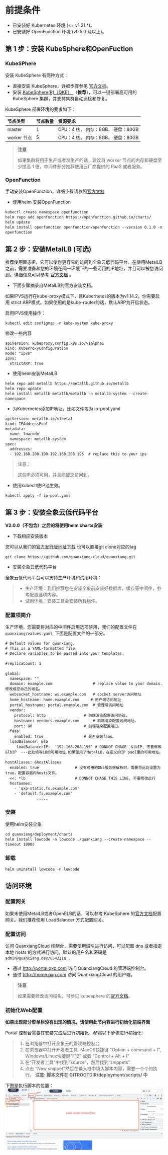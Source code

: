 # 前提条件

- 已安装好 Kubernetes  环境 (<= v1.21.*)。
- 已安装好 OpenFunction 环境 (v0.5.0 及以上)。

## 第 1 步：安装 KubeSphere和OpenFuction

### KubeSPhere

安装 KubeSphere 有两种方式：

- 直接安装 KubeSphere，详细步骤参见 [官方文档](https://kubesphere.io/docs/)。
- 安装  [KubeSphere(R)（QKE） ](https://docsv3.qingcloud.com/container/qke/)（**推荐**），可以一键部署高可用的 KubeSphere 集群，并支持集群自动巡检和修复。

KubeSphere 部署环境的要求如下：

| 节点类型    | 节点数量 | 资源要求                           |
| :---------- | :------- | :--------------------------------- |
| master      | 1        | CPU：4 核， 内存：8GB， 硬盘：80GB |
| worker 节点 | 5        | CPU：4 核， 内存：8GB， 硬盘：80GB |

>  **注意**
>
> 如果集群将用于生产或者准生产的话，建议将 worker 节点的内存和硬盘至少提高 1 倍，中间件部分推荐使用云厂商提供的 PaaS 或者服务。

### OpenFunction

手动安装OpenFunction，详细步骤请参照[官方文档](https://openfunction.dev/docs/getting-started/installation/)

- 使用helm 安装OpenFunction

```
kubectl create namespace openfunction
helm repo add openfunction https://openfunction.github.io/charts/
helm update
helm install openfunction openfunction/openfunction --version 0.1.0 -n openfunction
```

## 第 2 步：安装MetalLB (可选)

推荐使用固态IP，它可以使您更容易的访问到全象云低代码平台。在使用MetalLB之前，需要准备和您的环境在同一环境下的一些可用的IP地址，并且可以被您访问到。详细信息可以参考 [官方文档](https://metallb.universe.tf/installation/) 。

- 下面步骤摘录自MetalLB的官方安装文档。

如果IPVS运行在kube-proxy模式下，且Kubernetes的版本为v1.14.2，你需要启用 strict ARP模式。如果使用的是kube-router的话，默认ARP为开启状态。

启用IPVS使用操作：

```
kubectl edit configmap -n kube-system kube-proxy
```

修改一些内容

```
apiVersion: kubeproxy.config.k8s.io/v1alpha1
kind: KubeProxyConfiguration
mode: "ipvs"
ipvs:
  strictARP: true
```

- 使用helm安装MetalLB

```
helm repo add metallb https://metallb.github.io/metallb
helm repo update
helm install metallb metallb/metallb -n metallb-system --create-namespace
```

- 为Kubernetes添加IP地址，比如文件名为 ip-pool.yaml

```
apiVersion: metallb.io/v1beta1
kind: IPAddressPool
metadata:
  name: lowcode
  namespace: metallb-system
spec:
  addresses:
  - 192.168.208.190-192.168.208.195  # replace this to your ips
```

> 注意：
>
>  这些IP必须可用，并且能被您访问到。

- 使用kubectl使IP池生效。

```
kubectl apply -f ip-pool.yaml
```

## 第 3 步：安装全象云低代码平台

**V2.0.0（不包含）之后的将使用helm charts安装**

- 下载相应安装版本

 您可以从我们的[官方发行版地址下载](https://github.com/quanxiang-cloud/quanxiang/releases/tag/v1.1.0) 也可以直接git clone对应的tag

```
git clone https://github.com/quanxiang-cloud/quanxiang.git
```

- 安装全象云低代码平台

全象云低代码平台可以支持生产环境和试用环境：

> - 生产环境：我们推荐您在安装全象前安装好数据库，缓存等中间件，参考配置选项内容。
> - 试用环境：安装工具会安装所有组件。

### 配置项简介

生产环境，您需要将对应的中间件启用选项禁用，我们的配置文件在`quanxiang/values.yaml`, 下面是配置文件的一部分。

```
# Default values for quanxiang.
# This is a YAML-formatted file.
# Declare variables to be passed into your templates.

#replicaCount: 1

global:
  namespace: ""
  domain: example.com                  # replace value to your domain. 修改成您自己的域名。
  websocket_hostname: ws.example.com   # socket server访问地址
  home_hostname: home.example.com     # 用户端访问地址
  portal_hostname: portal.example.com  # 管理端访问地址
  vendor:
    protocol: http                 # 前端渲染配置访问协议。
    hostname: vendors.example.com      # 前端渲染配置访问地址。
    port: 80                       # 前端渲染配置端口。
  faas:
    enabled: true                  # 是否安装faas。
  loadBalancer: &lb
     loadBalancerIP:  '192.168.208.190' # DONNOT CHAGE  &lbIP, 不要修改 &lbIP  ---此处填写LB的可用地址,如果使用了MetalLB，在定义的IP pool里的可用地址。

hostAliases: &hostAliases
  enabled: true                # 没有可用的DNS服务做解析时，需要将此处设置为true，配置容器内hosts文件。
  <<: *lb                      # DONNOT CHAGE THIS LINE, 不要修改此行
  hostnames:
    - 'qxp-static.fs.example.com'
    - 'default.fs.example.com'  
              .....
```

### 安装

使用helm安装全象

```
cd quanxiang/deployment/charts
helm install lowcode -n lowcode ./quanxiang --create-namespace --timeout 1800s
```

### 卸载

```
helm uninstall lowcode -n lowcode
```

  
## 访问环境

### 配置网关

如果未使用MetalLB或者OpenELB的话，可以参考 KubeSphere 的[官方文档](https://kubesphere.io/zh/docs/project-administration/project-gateway/)配置网关。我们推荐使用 LoadBalancer 方式配置网关。

### 配置访问

访问 QuanxiangCloud 控制台，需要使用域名进行访问，可以配置 dns 或者指定本地 hosts 的方式进行访问。默认的用户名和密码是`admin@quanxiang.dev/654321a..`

- 通过 http://portal.qxp.com 访问 QuanxiangCloud 的管理端控制台。
- 通过 http://home.qxp.com 访问 QuanxiangCloud 的用户端。

> **注意**
>
> 如果需要修改访问域名，可参见 kubesphere 的[官方文档](https://kubesphere.io/zh/docs/project-user-guide/application-workloads/routes/)。

### 初始化Web配置

**如果出现部分菜单栏没有出现的情况，请使用此节内容进行初始化前端界面**

Portal 控制台需要在安装完成后进行初始化，参照以下步骤进行初始化:

>
> 1. 在浏览器中打开全象云的管理端控制台
> 2. 在浏览器中打开开发者工具. MacOS快捷键 "Option + command + I", Windows/Linux快捷键"F12" 或者 "Control + Alt + I"
> 3. 在“开发者工具”中找到“source”，然后找到“snippets”.
> 4. 点击 "New snippet"然后在输入框中填入脚本内容，需要一个个的执行。
>  **注意: 脚本文件在 GITROOTDIR/deployment/scripts/ 中**

下图是执行脚本的位置：
![snippets](./images/initialize_configuration.png)

